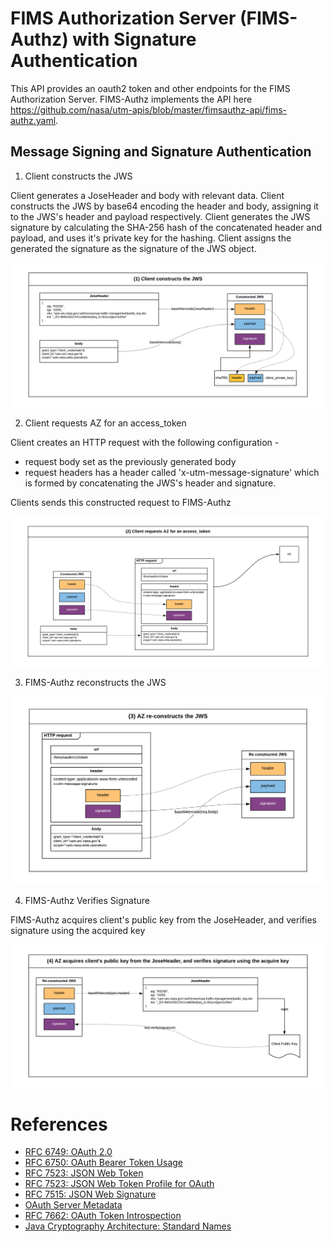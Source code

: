 # FIMS Authorization Server (FIMS-Authz) with Signature Authentication
This API provides an oauth2 token and other endpoints for the FIMS Authorization Server. FIMS-Authz implements the API here https://github.com/nasa/utm-apis/blob/master/fimsauthz-api/fims-authz.yaml.  

## Message Signing and Signature Authentication

1. Client constructs the JWS

Client generates a JoseHeader and body with relevant data. 
Client constructs the JWS by base64 encoding the header and body, assigning it to the JWS's header and payload respectively.
Client generates the JWS signature by calculating the SHA-256 hash of the concatenated header and payload, and uses it's private key for the hashing.
Client assigns the generated the signature as the signature of the JWS object.

![Construction](./assets/jws1-construction.png)

2. Client requests AZ for an access_token

Client creates an HTTP request with the following configuration -
* request body set as the previously generated body
* request headers has a header called 'x-utm-message-signature' which is formed by concatenating the JWS's header and signature.

Clients sends this constructed request to FIMS-Authz

![Get-token](./assets/jws2-request-token.png)

3. FIMS-Authz reconstructs the JWS

![reconstruct](./assets/jws3-reconstruct-sig.png)

4. FIMS-Authz Verifies Signature

FIMS-Authz acquires client's public key from the JoseHeader, and verifies signature using the acquired key

![get-pubkey](./assets/jws4-get-pubkey.png)

# References
* [RFC 6749: OAuth 2.0](https://tools.ietf.org/html/rfc6749)
* [RFC 6750: OAuth Bearer Token Usage](https://tools.ietf.org/html/rfc6750)
* [RFC 7523: JSON Web Token](https://tools.ietf.org/html/rfc7519)
* [RFC 7523: JSON Web Token Profile for OAuth](https://tools.ietf.org/html/rfc7523)
* [RFC 7515: JSON Web Signature](https://tools.ietf.org/html/rfc7515)
* [OAuth Server Metadata](https://tools.ietf.org/html/draft-ietf-oauth-discovery-06)
* [RFC 7662: OAuth Token Introspection](https://tools.ietf.org/html/rfc7662)
* [Java Cryptography Architecture: Standard Names](http://docs.oracle.com/javase/8/docs/technotes/guides/security/StandardNames.html)
